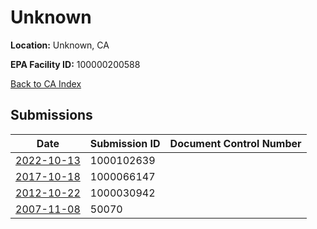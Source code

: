 # Unknown

**Location:** Unknown, CA

**EPA Facility ID:** 100000200588

[Back to CA Index](../../index.md)

## Submissions

| Date | Submission ID | Document Control Number |
|------|--------------|-------------------------|
| [2022-10-13](submissions/1000102639.md) | 1000102639 |  |
| [2017-10-18](submissions/1000066147.md) | 1000066147 |  |
| [2012-10-22](submissions/1000030942.md) | 1000030942 |  |
| [2007-11-08](submissions/50070.md) | 50070 |  |
